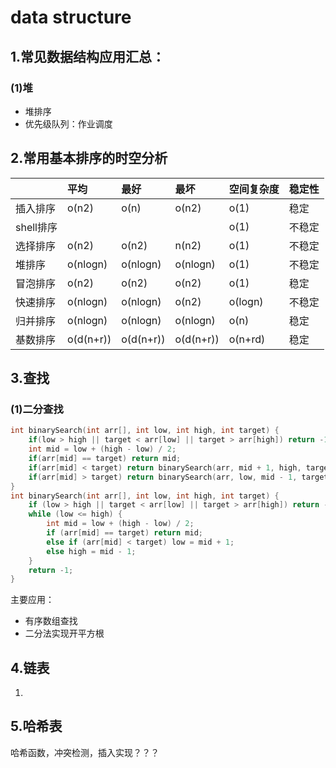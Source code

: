 # data structure

## 1.常见数据结构应用汇总：

### (1)堆

+ 堆排序
+ 优先级队列：作业调度

## 2.常用基本排序的时空分析

|         | 平均   | 最好  | 最坏  | 空间复杂度  |  稳定性  |
| ---     | :---   | :--- | :--- | :---      | :---   |
| 插入排序 | o(n2)  | o(n) | o(n2) | o(1) | 稳定 |
| shell排序 |       |      |      | o(1) | 不稳定 |
| 选择排序 | o(n2) | o(n2) | n(n2) | o(1) | 不稳定 |
| 堆排序  | o(nlogn) | o(nlogn) | o(nlogn) | o(1) | 不稳定 |
| 冒泡排序 | o(n2) | o(n2) | o(n2) | o(1) | 稳定 |
| 快速排序 | o(nlogn) | o(nlogn) | o(n2) | o(logn) | 不稳定 |
| 归并排序 | o(nlogn) | o(nlogn) | o(nlogn) | o(n) | 稳定 |
| 基数排序 | o(d(n+r)) | o(d(n+r)) |o(d(n+r)) | o(n+rd) | 稳定 |

## 3.查找

### (1)二分查找

```c++
int binarySearch(int arr[], int low, int high, int target) {
    if(low > high || target < arr[low] || target > arr[high]) return -1;
    int mid = low + (high - low) / 2;
    if(arr[mid] == target) return mid;
    if(arr[mid] < target) return binarySearch(arr, mid + 1, high, target);
    if(arr[mid] > target) return binarySearch(arr, low, mid - 1, target);
}
int binarySearch(int arr[], int low, int high, int target) {
    if (low > high || target < arr[low] || target > arr[high]) return -1;
    while (low <= high) {
        int mid = low + (high - low) / 2;
        if (arr[mid] == target) return mid;
        else if (arr[mid] < target) low = mid + 1;
        else high = mid - 1;
    }
    return -1;
}
```

主要应用：  

+ 有序数组查找
+ 二分法实现开平方根

## 4.链表

1.

## 5.哈希表

哈希函数，冲突检测，插入实现？？？
